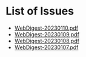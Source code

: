 # List of Issues


- [WebDigest-20230110.pdf](https://pub-714f8d634e8f451d9f2fe91a4debfa23.r2.dev/keep/webdigest/WebDigest-20230110.pdf--f52800d6acc7f4ebfd1a06570efe098b.pdf)
- [WebDigest-20230109.pdf](https://pub-714f8d634e8f451d9f2fe91a4debfa23.r2.dev/keep/webdigest/WebDigest-20230109.pdf--fe731f1f653835ced95e1423dd734bbe.pdf)
- [WebDigest-20230108.pdf](https://pub-714f8d634e8f451d9f2fe91a4debfa23.r2.dev/keep/webdigest/WebDigest-20230108.pdf--88b24f5f2b5f9a4df725c9c735fdaa38.pdf)
- [WebDigest-20230107.pdf](https://pub-714f8d634e8f451d9f2fe91a4debfa23.r2.dev/keep/webdigest/WebDigest-20230107.pdf--9772be50f0fcf16bcdc979681ced8384.pdf)

